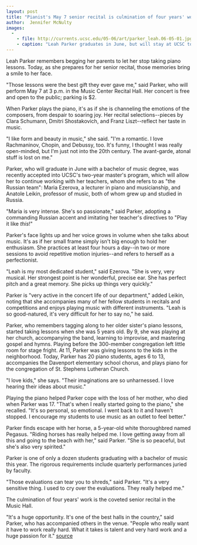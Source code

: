 ```yaml
---
layout: post
title: "Pianist's May 7 senior recital is culmination of four years' work"
author:  Jennifer McNulty
images:
  -
    - file: http://currents.ucsc.edu/05-06/art/parker_leah.06-05-01.jpg
    - caption: "Leah Parker graduates in June, but will stay at UCSC to get her master's degree. Photo: Jennifer McNulty"
---
```


Leah Parker remembers begging her parents to let her stop taking piano lessons. Today, as she prepares for her senior recital, those memories bring a smile to her face.

"Those lessons were the best gift they ever gave me," said Parker, who will perform May 7 at 3 p.m. in the Music Center Recital Hall. Her concert is free and open to the public; parking is $2.

When Parker plays the piano, it's as if she is channeling the emotions of the composers, from despair to soaring joy. Her recital selections--pieces by Clara Schumann, Dmitri Shostakovich, and Franz Liszt--reflect her taste in music.

"I like form and beauty in music," she said. "I'm a romantic. I love Rachmaninov, Chopin, and Debussy, too. It's funny, I thought I was really open-minded, but I'm just not into the 20th century. The avant-garde, atonal stuff is lost on me."

Parker, who will graduate in June with a bachelor of music degree, was recently accepted into UCSC's two-year master's program, which will allow her to continue working with her teachers, whom she refers to as "the Russian team": Maria Ezerova, a lecturer in piano and musicianship, and Anatole Leikin, professor of music, both of whom grew up and studied in Russia.

"Maria is very intense. She's so passionate," said Parker, adopting a commanding Russian accent and imitating her teacher's directives to "Play it like _this_!"

Parker's face lights up and her voice grows in volume when she talks about music. It's as if her small frame simply isn't big enough to hold her enthusiasm. She practices at least four hours a day--in two or more sessions to avoid repetitive motion injuries--and refers to herself as a perfectionist.

"Leah is my most dedicated student," said Ezerova. "She is very, very musical. Her strongest point is her wonderful, precise ear. She has perfect pitch and a great memory. She picks up things very quickly."

Parker is "very active in the concert life of our department," added Leikin, noting that she accompanies many of her fellow students in recitals and competitions and enjoys playing music with different instruments. "Leah is so good-natured, it's very difficult for her to say no," he said.

Parker, who remembers tagging along to her older sister's piano lessons, started taking lessons when she was 5 years old. By 9, she was playing at her church, accompanying the band, learning to improvise, and mastering gospel and hymns. Playing before the 300-member congregation left little room for stage fright. At 11, Parker was giving lessons to the kids in the neighborhood. Today, Parker has 20 piano students, ages 6 to 13, accompanies the Davenport elementary school chorus, and plays piano for the congregation of St. Stephens Lutheran Church.

"I love kids," she says. "Their imaginations are so unharnessed. I love hearing their ideas about music."

Playing the piano helped Parker cope with the loss of her mother, who died when Parker was 17. "That's when I really started going to the piano," she recalled. "It's so personal, so emotional. I went back to it and haven't stopped. I encourage my students to use music as an outlet to feel better."

Parker finds escape with her horse, a 5-year-old white thoroughbred named Pegasus. "Riding horses has really helped me. I love getting away from all this and going to the beach with her," said Parker. "She is so peaceful, but she's also very spirited."

Parker is one of only a dozen students graduating with a bachelor of music this year. The rigorous requirements include quarterly performances juried by faculty.   
  
"Those evaluations can tear you to shreds," said Parker. "It's a very sensitive thing. I used to cry over the evaluations. They really helped me."

The culmination of four years' work is the coveted senior recital in the Music Hall.

"It's a huge opportunity. It's one of the best halls in the country," said Parker, who has accompanied others in the venue. "People who really want it have to work really hard. What it takes is talent and very hard work and a huge passion for it."
[source](http://www1.ucsc.edu/currents/05-06/05-01/parker.asp "Permalink to parker")
